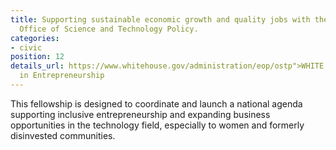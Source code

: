 ```yaml
---
title: Supporting sustainable economic growth and quality jobs with the White House
  Office of Science and Technology Policy.
categories:
- civic
position: 12
details_url: https://www.whitehouse.gov/administration/eop/ostp">WHITE HOUSE FELLOWSHIP
  in Entrepreneurship
---
```


This fellowship is designed to coordinate and launch a national agenda supporting inclusive entrepreneurship and expanding business opportunities in the technology field, especially to women and formerly disinvested communities.
